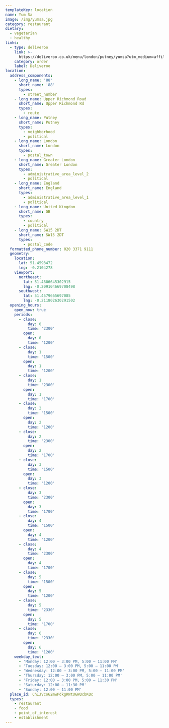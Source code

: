 ```yaml
---
templateKey: location
name: Yum Sa
image: /img/yumsa.jpg
category: restaurant
dietary:
  - vegetarian
  - healthy
links:
  - type: deliveroo
    link: >-
      https://deliveroo.co.uk/menu/london/putney/yumsa?utm_medium=affiliate&utm_source=google_maps_link
    category: order
    label: Deliveroo
location:
  address_components:
    - long_name: '88'
      short_name: '88'
      types:
        - street_number
    - long_name: Upper Richmond Road
      short_name: Upper Richmond Rd
      types:
        - route
    - long_name: Putney
      short_name: Putney
      types:
        - neighborhood
        - political
    - long_name: London
      short_name: London
      types:
        - postal_town
    - long_name: Greater London
      short_name: Greater London
      types:
        - administrative_area_level_2
        - political
    - long_name: England
      short_name: England
      types:
        - administrative_area_level_1
        - political
    - long_name: United Kingdom
      short_name: GB
      types:
        - country
        - political
    - long_name: SW15 2DT
      short_name: SW15 2DT
      types:
        - postal_code
  formatted_phone_number: 020 3371 9111
  geometry:
    location:
      lat: 51.4593472
      lng: -0.2104278
    viewport:
      northeast:
        lat: 51.4606645302915
        lng: -0.209104669708498
      southwest:
        lat: 51.4579665697085
        lng: -0.211802630291502
  opening_hours:
    open_now: true
    periods:
      - close:
          day: 0
          time: '2300'
        open:
          day: 0
          time: '1200'
      - close:
          day: 1
          time: '1500'
        open:
          day: 1
          time: '1200'
      - close:
          day: 1
          time: '2300'
        open:
          day: 1
          time: '1700'
      - close:
          day: 2
          time: '1500'
        open:
          day: 2
          time: '1200'
      - close:
          day: 2
          time: '2300'
        open:
          day: 2
          time: '1700'
      - close:
          day: 3
          time: '1500'
        open:
          day: 3
          time: '1200'
      - close:
          day: 3
          time: '2300'
        open:
          day: 3
          time: '1700'
      - close:
          day: 4
          time: '1500'
        open:
          day: 4
          time: '1200'
      - close:
          day: 4
          time: '2300'
        open:
          day: 4
          time: '1700'
      - close:
          day: 5
          time: '1500'
        open:
          day: 5
          time: '1200'
      - close:
          day: 5
          time: '2330'
        open:
          day: 5
          time: '1700'
      - close:
          day: 6
          time: '2330'
        open:
          day: 6
          time: '1200'
    weekday_text:
      - 'Monday: 12:00 – 3:00 PM, 5:00 – 11:00 PM'
      - 'Tuesday: 12:00 – 3:00 PM, 5:00 – 11:00 PM'
      - 'Wednesday: 12:00 – 3:00 PM, 5:00 – 11:00 PM'
      - 'Thursday: 12:00 – 3:00 PM, 5:00 – 11:00 PM'
      - 'Friday: 12:00 – 3:00 PM, 5:00 – 11:30 PM'
      - 'Saturday: 12:00 – 11:30 PM'
      - 'Sunday: 12:00 – 11:00 PM'
  place_id: ChIJVco62mwPdkgRWtU6WQcbKQc
  types:
    - restaurant
    - food
    - point_of_interest
    - establishment
---
```

